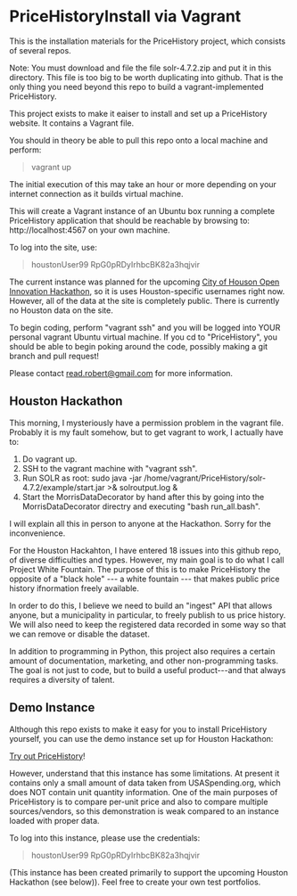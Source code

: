 PriceHistoryInstall via Vagrant
===============================

This is the installation materials for the PriceHistory project, which consists of several repos.

Note: You must download and file the file solr-4.7.2.zip and put it in this directory.  This file is 
too big to be worth duplicating into github.  That is the only thing you need beyond this repo to build a vagrant-implemented PriceHistory.

This project exists to make it eaiser to install and set up a PriceHistory website.  It contains 
a Vagrant file.

You should in theory be able to pull this repo onto a local machine and perform:
> vagrant up

The initial execution of this may take an hour or more depending on your internet connection as it builds virtual machine.

This will create a Vagrant instance of an Ubuntu box running a complete PriceHistory application that should be reachable by browsing to: 
http://localhost:4567 on your own machine.

To log into the site, use:
> houstonUser99
> RpG0pRDyIrhbcBK82a3hqjvir

The current instance was planned for the upcoming [City of Houson Open Innovation Hackathon](http://www.houstonhackathon.com), so it is uses Houston-specific usernames right now.  However, all of the data at the site is completely public.  There is currently no Houston data on the site.

To begin coding, perform "vagrant ssh" and you will be logged into YOUR personal vagrant Ubuntu virtual machine.  If you cd to "PriceHistory", you should be able to begin poking around the code, possibly making a git branch and pull request!

Please contact <read.robert@gmail.com> for more information.

Houston Hackathon
-----------------

This morning, I mysteriously have a permission problem in the vagrant file.  Probably it is my fault somehow, but to get vagrant to work, I actually have to:

1) Do vagrant up.
2) SSH to the vagrant machine with "vagrant ssh".
3) Run SOLR as root: sudo java -jar /home/vagrant/PriceHistory/solr-4.7.2/example/start.jar >& solroutput.log &
4) Start the MorrisDataDecorator by hand after this by going into the 
MorrisDataDecorator directry and executing "bash run_all.bash".

I will explain all this in person to anyone at the Hackathon.  Sorry for the inconvenience.

For the Houston Hackahton, I have entered 18 issues into this github repo, of diverse difficulties and types.  However, my main goal is to do what I call Project White Fountain.  The purpose of this is to make PriceHistory the opposite of a "black hole" --- a white fountain --- that makes public price history ifnormation freely available.

In order to do this, I believe we need to build an "ingest" API that allows anyone, but a municipality in particular, to freely publish to us price history.  We will also need to keep the registered data recorded in some way so that we can remove or disable the dataset.

In addition to programming in Python, this project also requires a certain amount of documentation, marketing, and other non-programming tasks.  The goal is not just to code, but to build a useful product---and that always requires a diversity of talent.


Demo Instance
-------------

Although this repo exists to make it easy for you to install PriceHistory yourself, you can use the demo
instance set up for Houston Hackathon:

[Try out PriceHistory](http://54.186.102.33/gui/)! 

However, understand that this instance has some limitations.  At present it contains only a small amount of data taken from USASpending.org, which
does NOT contain unit quantity information.  One of the main purposes of PriceHistory is to compare per-unit price and also to compare multiple 
sources/vendors, so this demonstration is weak compared to an instance loaded with proper data.

To log into this instance, please use the credentials:

> houstonUser99
> RpG0pRDyIrhbcBK82a3hqjvir

(This instance has been created primarily to support the upcoming Houston Hackathon (see below)). Feel free to create your own test portfolios.
